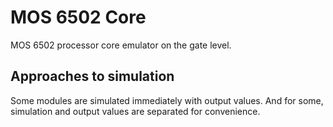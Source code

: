 # MOS 6502 Core

MOS 6502 processor core emulator on the gate level.

## Approaches to simulation

Some modules are simulated immediately with output values. And for some, simulation and output values are separated for convenience.
